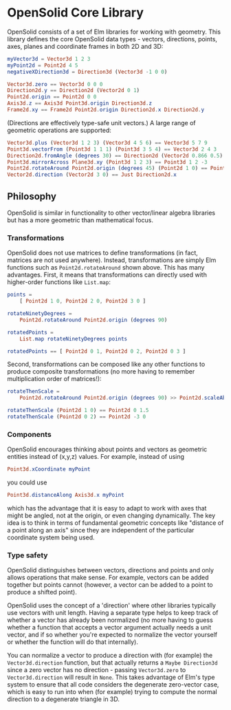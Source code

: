 # OpenSolid Core Library

OpenSolid consists of a set of Elm libraries for working with geometry. This
library defines the core OpenSolid data types - vectors, directions, points,
axes, planes and coordinate frames in both 2D and 3D:

```elm
myVector3d = Vector3d 1 2 3
myPoint2d = Point2d 4 5
negativeXDirection3d = Direction3d (Vector3d -1 0 0)

Vector3d.zero == Vector3d 0 0 0
Direction2d.y == Direction2d (Vector2d 0 1)
Point2d.origin == Point2d 0 0
Axis3d.z == Axis3d Point3d.origin Direction3d.z
Frame2d.xy == Frame2d Point2d.origin Direction2d.x Direction2d.y
```

(Directions are effectively type-safe unit vectors.) A large range of geometric
operations are supported:

```elm
Vector3d.plus (Vector3d 1 2 3) (Vector3d 4 5 6) == Vector3d 5 7 9
Point3d.vectorFrom (Point3d 1 1 1) (Point3d 3 5 4) == Vector3d 2 4 3
Direction2d.fromAngle (degrees 30) == Direction2d (Vector2d 0.866 0.5)
Point3d.mirrorAcross Plane3d.xy (Point3d 1 2 3) == Point3d 1 2 -3
Point2d.rotateAround Point2d.origin (degrees 45) (Point2d 1 0) == Point2d 0.7071 0.7071
Vector2d.direction (Vector2d 3 0) == Just Direction2d.x
```

## Philosophy

OpenSolid is similar in functionality to other vector/linear algebra libraries
but has a more geometric than mathematical focus.

### Transformations

OpenSolid does not use matrices to define transformations (in fact, matrices are
not used anywhere). Instead, transformations are simply Elm functions such as
`Point2d.rotateAround` shown above. This has many advantages. First, it means
that transformations can directly used with higher-order functions like
`List.map`:

```elm
points =
    [ Point2d 1 0, Point2d 2 0, Point2d 3 0 ]

rotateNinetyDegrees =
    Point2d.rotateAround Point2d.origin (degrees 90)

rotatedPoints =
    List.map rotateNinetyDegrees points

rotatedPoints == [ Point2d 0 1, Point2d 0 2, Point2d 0 3 ]
```

Second, transformations can be composed like any other functions to produce
composite transformations (no more having to remember multiplication order of
matrices!):

```elm
rotateThenScale =
    Point2d.rotateAround Point2d.origin (degrees 90) >> Point2d.scaleAbout Point2d.origin 1.5

rotateThenScale (Point2d 1 0) == Point2d 0 1.5
rotateThenScale (Point2d 0 2) == Point2d -3 0
```

### Components

OpenSolid encourages thinking about points and vectors as geometric entities
instead of (x,y,z) values. For example, instead of using

```elm
Point3d.xCoordinate myPoint
```

you could use

```elm
Point3d.distanceAlong Axis3d.x myPoint
```

which has the advantage that it is easy to adapt to work with axes that might be
angled, not at the origin, or even changing dynamically. The key idea is to
think in terms of fundamental geometric concepts like "distance of a point along
an axis" since they are independent of the particular coordinate system being
used.

### Type safety

OpenSolid distinguishes between vectors, directions and points and only allows
operations that make sense. For example, vectors can be added together but
points cannot (however, a vector can be added to a point to produce a shifted
point).

OpenSolid uses the concept of a 'direction' where other libraries typically use
vectors with unit length. Having a separate type helps to keep track of whether
a vector has already been normalized (no more having to guess whether a function
that accepts a vector argument actually needs a unit vector, and if so whether
you're expected to normalize the vector yourself or whether the function will do
that internally).

You can normalize a vector to produce a direction with (for example) the
`Vector3d.direction` function, but that actually returns a `Maybe Direction3d`
since a zero vector has no direction - passing `Vector3d.zero` to
`Vector3d.direction` will result in `None`. This takes advantage of Elm's type
system to ensure that all code considers the degenerate zero-vector case, which
is easy to run into when (for example) trying to compute the normal direction to
a degenerate triangle in 3D.
